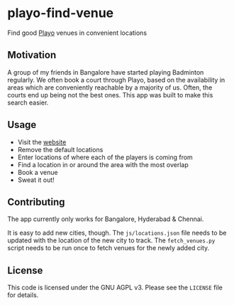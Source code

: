 # playo-find-venue

Find good [Playo](https://playo.co/) venues in convenient locations

## Motivation

A group of my friends in Bangalore have started playing Badminton regularly. We
often book a court through Playo, based on the availability in areas which are
conveniently reachable by a majority of us. Often, the courts end up being not
the best ones. This app was built to make this search easier.

## Usage

- Visit the [website](https://punchagan.github.io/playo-find-venue/)
- Remove the default locations
- Enter locations of where each of the players is coming from
- Find a location in or around the area with the most overlap
- Book a venue
- Sweat it out!

## Contributing

The app currently only works for Bangalore, Hyderabad & Chennai.

It is easy to add new cities, though. The `js/locations.json` file needs to be
updated with the location of the new city to track. The `fetch_venues.py` script
needs to be run once to fetch venues for the newly added city.

## License

This code is licensed under the GNU AGPL v3. Please see the `LICENSE` file for
details.
